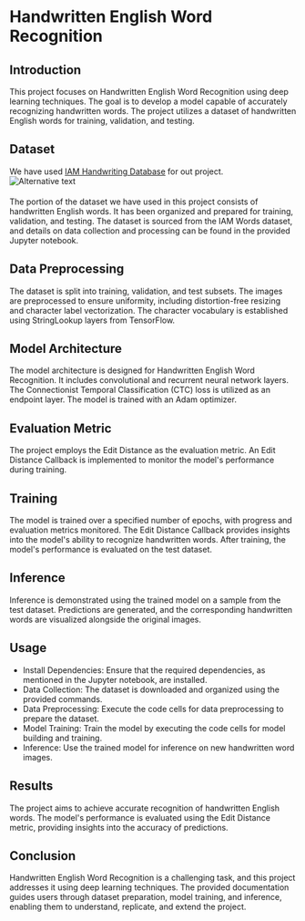 # Handwritten English Word Recognition

## Introduction

This project focuses on Handwritten English Word Recognition using deep learning techniques. The goal is to develop a model capable of accurately recognizing handwritten words. The project utilizes a dataset of handwritten English words for training, validation, and testing.

## Dataset

We have used <a href="https://fki.tic.heia-fr.ch/databases/iam-handwriting-database" target="_blank">IAM Handwriting Database</a> for out project.  
<img width="" height="" src="image link" style="margin:0px 10px 5px 0px" alt="Alternative text"/>
<!-- Margin: all-four-side
         Margin: top-bottom left-right
         Margin: top left-right bottom
         Margin: top right bottom left -->
The portion of the dataset we have used in this project consists of handwritten English words. It has been organized and prepared for training, validation, and testing. The dataset is sourced from the IAM Words dataset, and details on data collection and processing can be found in the provided Jupyter notebook.

## Data Preprocessing
The dataset is split into training, validation, and test subsets. The images are preprocessed to ensure uniformity, including distortion-free resizing and character label vectorization. The character vocabulary is established using StringLookup layers from TensorFlow.

## Model Architecture

The model architecture is designed for Handwritten English Word Recognition. It includes convolutional and recurrent neural network layers. The Connectionist Temporal Classification (CTC) loss is utilized as an endpoint layer. The model is trained with an Adam optimizer.

## Evaluation Metric

The project employs the Edit Distance as the evaluation metric. An Edit Distance Callback is implemented to monitor the model's performance during training.

## Training

The model is trained over a specified number of epochs, with progress and evaluation metrics monitored. The Edit Distance Callback provides insights into the model's ability to recognize handwritten words. After training, the model's performance is evaluated on the test dataset.

## Inference

Inference is demonstrated using the trained model on a sample from the test dataset. Predictions are generated, and the corresponding handwritten words are visualized alongside the original images.

## Usage

- Install Dependencies: Ensure that the required dependencies, as mentioned in the Jupyter notebook, are installed.
- Data Collection: The dataset is downloaded and organized using the provided commands.
- Data Preprocessing: Execute the code cells for data preprocessing to prepare the dataset.
- Model Training: Train the model by executing the code cells for model building and training.
- Inference: Use the trained model for inference on new handwritten word images.

## Results

The project aims to achieve accurate recognition of handwritten English words. The model's performance is evaluated using the Edit Distance metric, providing insights into the accuracy of predictions.

## Conclusion

Handwritten English Word Recognition is a challenging task, and this project addresses it using deep learning techniques. The provided documentation guides users through dataset preparation, model training, and inference, enabling them to understand, replicate, and extend the project.






